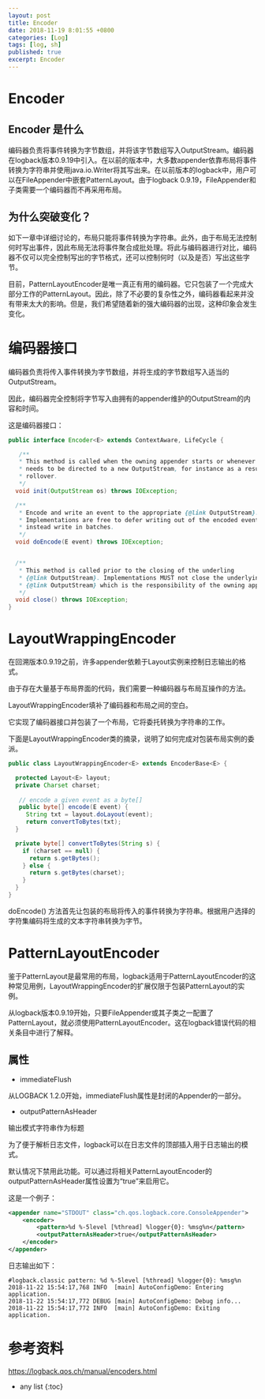 ```yaml
---
layout: post
title: Encoder
date: 2018-11-19 8:01:55 +0800
categories: [Log]
tags: [log, sh]
published: true
excerpt: Encoder
---
```


# Encoder

## Encoder 是什么

编码器负责将事件转换为字节数组，并将该字节数组写入OutputStream。编码器在logback版本0.9.19中引入。在以前的版本中，大多数appender依靠布局将事件转换为字符串并使用java.io.Writer将其写出来。在以前版本的logback中，用户可以在FileAppender中嵌套PatternLayout。由于logback 0.9.19，FileAppender和子类需要一个编码器而不再采用布局。

## 为什么突破变化？

如下一章中详细讨论的，布局只能将事件转换为字符串。此外，由于布局无法控制何时写出事件，因此布局无法将事件聚合成批处理。将此与编码器进行对比，编码器不仅可以完全控制写出的字节格式，还可以控制何时（以及是否）写出这些字节。

目前，PatternLayoutEncoder是唯一真正有用的编码器。它只包装了一个完成大部分工作的PatternLayout。因此，除了不必要的复杂性之外，编码器看起来并没有带来太大的影响。但是，我们希望随着新的强大编码器的出现，这种印象会发生变化。

# 编码器接口

编码器负责将传入事件转换为字节数组，并将生成的字节数组写入适当的OutputStream。

因此，编码器完全控制将字节写入由拥有的appender维护的OutputStream的内容和时间。

这是编码器接口：

```java
public interface Encoder<E> extends ContextAware, LifeCycle {

   /**
   * This method is called when the owning appender starts or whenever output
   * needs to be directed to a new OutputStream, for instance as a result of a
   * rollover.
   */
  void init(OutputStream os) throws IOException;

  /**
   * Encode and write an event to the appropriate {@link OutputStream}.
   * Implementations are free to defer writing out of the encoded event and
   * instead write in batches.
   */
  void doEncode(E event) throws IOException;


  /**
   * This method is called prior to the closing of the underling
   * {@link OutputStream}. Implementations MUST not close the underlying
   * {@link OutputStream} which is the responsibility of the owning appender.
   */
  void close() throws IOException;
}
```

# LayoutWrappingEncoder

在回溯版本0.9.19之前，许多appender依赖于Layout实例来控制日志输出的格式。

由于存在大量基于布局界面的代码，我们需要一种编码器与布局互操作的方法。 

LayoutWrappingEncoder填补了编码器和布局之间的空白。

它实现了编码器接口并包装了一个布局，它将委托转换为字符串的工作。

下面是LayoutWrappingEncoder类的摘录，说明了如何完成对包装布局实例的委派。

```java
public class LayoutWrappingEncoder<E> extends EncoderBase<E> {

  protected Layout<E> layout;
  private Charset charset;
 
   // encode a given event as a byte[]
   public byte[] encode(E event) {
     String txt = layout.doLayout(event);
     return convertToBytes(txt);
  }

  private byte[] convertToBytes(String s) {
    if (charset == null) {
      return s.getBytes();
    } else {
      return s.getBytes(charset);
    }
  } 
}
```

doEncode() 方法首先让包装的布局将传入的事件转换为字符串。根据用户选择的字符集编码将生成的文本字符串转换为字节。

# PatternLayoutEncoder

鉴于PatternLayout是最常用的布局，logback适用于PatternLayoutEncoder的这种常见用例，LayoutWrappingEncoder的扩展仅限于包装PatternLayout的实例。

从logback版本0.9.19开始，只要FileAppender或其子类之一配置了PatternLayout，就必须使用PatternLayoutEncoder。这在logback错误代码的相关条目中进行了解释。

## 属性

- immediateFlush

从LOGBACK 1.2.0开始，immediateFlush属性是封闭的Appender的一部分。

- outputPatternAsHeader

输出模式字符串作为标题

为了便于解析日志文件，logback可以在日志文件的顶部插入用于日志输出的模式。

默认情况下禁用此功能。可以通过将相关PatternLayoutEncoder的outputPatternAsHeader属性设置为“true”来启用它。

这是一个例子：

```xml
<appender name="STDOUT" class="ch.qos.logback.core.ConsoleAppender">
    <encoder>
        <pattern>%d %-5level [%thread] %logger{0}: %msg%n</pattern>
        <outputPatternAsHeader>true</outputPatternAsHeader>
    </encoder>
</appender>
```

日志输出如下：

```
#logback.classic pattern: %d %-5level [%thread] %logger{0}: %msg%n
2018-11-22 15:54:17,768 INFO  [main] AutoConfigDemo: Entering application.
2018-11-22 15:54:17,772 DEBUG [main] AutoConfigDemo: Debug info...
2018-11-22 15:54:17,772 INFO  [main] AutoConfigDemo: Exiting application.
```

# 参考资料

https://logback.qos.ch/manual/encoders.html

* any list
{:toc}